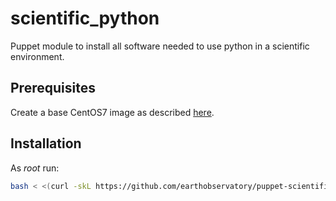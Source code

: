 # scientific_python

Puppet module to install all software needed to use python in a scientific environment.

## Prerequisites

Create a base CentOS7 image as described [here](https://github.com/hysds/hysds-framework/wiki/Puppet-Automation#create-a-base-centos-7-image-for-installation-of-all-hysds-component-instances).

## Installation

As _root_ run:

```sh
bash < <(curl -skL https://github.com/earthobservatory/puppet-scientific_python/raw/azure-beta1/install.sh)
```
